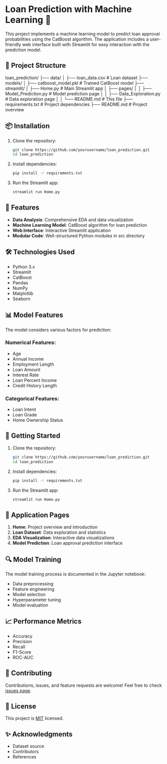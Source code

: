 # Loan Prediction with Machine Learning 🏦

This project implements a machine learning model to predict loan approval probabilities using the CatBoost algorithm. The application includes a user-friendly web interface built with Streamlit for easy interaction with the prediction model.

## 📁 Project Structure

loan_prediction/
├── data/
│ ├── loan_data.csv # Loan dataset
├── models/
│ ├── catboost_model.pkl # Trained CatBoost model
├── streamlit/
│ ├── Home.py # Main Streamlit app
│ ├── pages/
│ │ ├── Model_Prediction.py # Model prediction page
│ │ ├── Data_Exploration.py # Data exploration page
│ │ └── README.md # This file
├── requirements.txt # Project dependencies
├── README.md # Project overview

## 📦 Installation

1. Clone the repository:   
    ```bash
    git clone https://github.com/yourusername/loan_prediction.git
    cd loan_prediction
    ```

2. Install dependencies:
    ```bash
    pip install -r requirements.txt
    ```

3. Run the Streamlit app:
    ```bash
    streamlit run Home.py
    ```     


## 🚀 Features

- **Data Analysis**: Comprehensive EDA and data visualization
- **Machine Learning Model**: CatBoost algorithm for loan prediction
- **Web Interface**: Interactive Streamlit application
- **Modular Code**: Well-structured Python modules in src directory

## 🛠️ Technologies Used

- Python 3.x
- Streamlit
- CatBoost
- Pandas
- NumPy
- Matplotlib
- Seaborn

## 📊 Model Features

The model considers various factors for prediction:

### Numerical Features:
- Age
- Annual Income
- Employment Length
- Loan Amount
- Interest Rate
- Loan Percent Income
- Credit History Length

### Categorical Features:
- Loan Intent
- Loan Grade
- Home Ownership Status

## 🚀 Getting Started

1. Clone the repository:
    ```bash
    git clone https://github.com/yourusername/loan_prediction.git
    cd loan_prediction
    ```

2. Install dependencies:
    ```bash
    pip install -r requirements.txt
    ```

3. Run the Streamlit app:
    ```bash
    streamlit run Home.py   
    ```


## 📱 Application Pages

1. **Home**: Project overview and introduction
2. **Loan Dataset**: Data exploration and statistics
3. **EDA Visualization**: Interactive data visualizations
4. **Model Prediction**: Loan approval prediction interface

## 🔍 Model Training

The model training process is documented in the Jupyter notebook:
- Data preprocessing
- Feature engineering
- Model selection
- Hyperparameter tuning
- Model evaluation

## 📈 Performance Metrics

- Accuracy
- Precision
- Recall
- F1-Score
- ROC-AUC

## 🤝 Contributing

Contributions, issues, and feature requests are welcome! Feel free to check [issues page](link-to-issues).

## 📝 License

This project is [MIT](link-to-license) licensed.

## ✨ Acknowledgments

- Dataset source
- Contributors
- References




